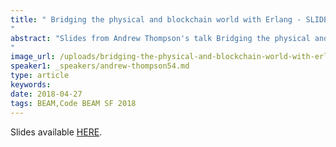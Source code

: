 ```yaml
---
title: " Bridging the physical and blockchain world with Erlang - SLIDES - Code BEAM SF 2018
"
abstract: "Slides from Andrew Thompson's talk Bridging the physical and blockchain world with Erlang - Code BEAM SF 2018
"
image_url: /uploads/bridging-the-physical-and-blockchain-world-with-erlang
speaker1: _speakers/andrew-thompson54.md
type: article
keywords: 
date: 2018-04-27
tags: BEAM,Code BEAM SF 2018
---
```

Slides available <a href="/uploads/media/default/0001/01/f1505d942f5a9c034cf96051e847263e147a8649.pdf" target="_blank">HERE</a>.
